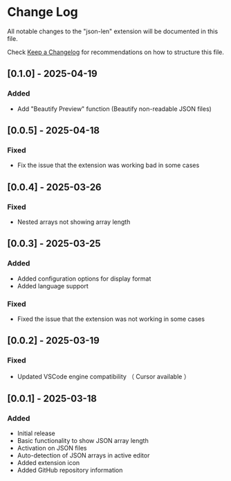 # Change Log

All notable changes to the "json-len" extension will be documented in this file.

Check [Keep a Changelog](http://keepachangelog.com/) for recommendations on how to structure this file.

## [0.1.0] - 2025-04-19

### Added
- Add "Beautify Preview" function (Beautify non-readable JSON files)


## [0.0.5] - 2025-04-18

### Fixed
- Fix the issue that the extension was working bad in some cases

## [0.0.4] - 2025-03-26

### Fixed

- Nested arrays not showing array length

## [0.0.3] - 2025-03-25

### Added
- Added configuration options for display format
- Added language support

### Fixed
- Fixed the issue that the extension was not working in some cases

## [0.0.2] - 2025-03-19


### Fixed
- Updated VSCode engine compatibility （ Cursor available ）

## [0.0.1] - 2025-03-18

### Added
- Initial release
- Basic functionality to show JSON array length
- Activation on JSON files
- Auto-detection of JSON arrays in active editor
- Added extension icon
- Added GitHub repository information